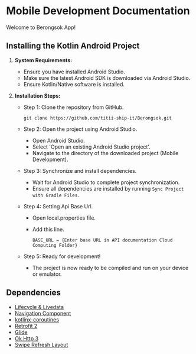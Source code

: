 # Mobile Development Documentation

Welcome to Berongsok App!

## Installing the Kotlin Android Project

1. **System Requirements:**

   - Ensure you have installed Android Studio.
   - Make sure the latest Android SDK is downloaded via Android Studio.
   - Ensure Kotlin/Native software is installed.

2. **Installation Steps:**

   - Step 1: Clone the repository from GitHub.

     ```
     git clone https://github.com/titii-ship-it/Berongsok.git
     ```

   - Step 2: Open the project using Android Studio.

     - Open Android Studio.
     - Select 'Open an existing Android Studio project'.
     - Navigate to the directory of the downloaded project (Mobile Development).

   - Step 3: Synchronize and install dependencies.

     - Wait for Android Studio to complete project synchronization.
     - Ensure all dependencies are installed by running `Sync Project with Gradle Files`.
    
   - Step 4: Setting Api Base Url.

     - Open local.properties file.
     - Add this line.
       
       ```
       BASE_URL = {Enter base URL in API documentation Cloud Computing Folder}
       ```

   - Step 5: Ready for development!
     - The project is now ready to be compiled and run on your device or emulator.

## Dependencies

- [Lifecycle & Livedata](https://developer.android.com/jetpack/androidx/releases/lifecycle)
- [Navigation Component](https://developer.android.com/jetpack/androidx/releases/navigation)
- [kotlinx-coroutines](https://developer.android.com/kotlin/coroutines)
- [Retrofit 2](https://square.github.io/retrofit/)
- [Glide](https://github.com/bumptech/glide)
- [Ok Http 3](https://square.github.io/okhttp/)
- [Swipe Refresh Layout](https://developer.android.com/jetpack/androidx/releases/swiperefreshlayout)

